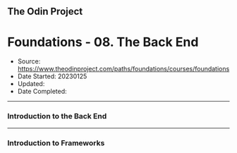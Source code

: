 ## The Odin Project

# Foundations - 08. The Back End

  - Source: https://www.theodinproject.com/paths/foundations/courses/foundations
  - Date Started: 20230125
  - Updated:
  - Date Completed:
---

### Introduction to the Back End

---
### Introduction to Frameworks
